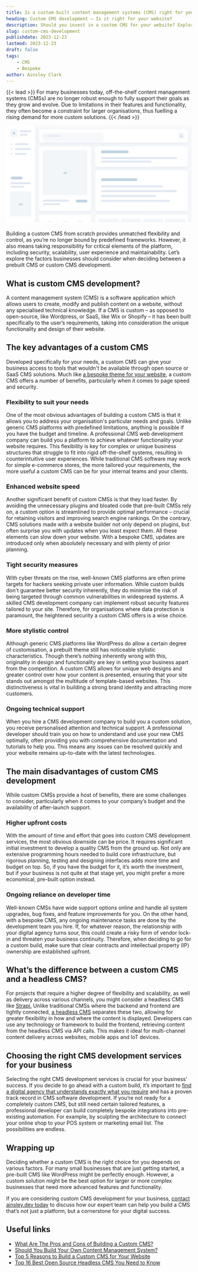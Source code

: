 ```yaml
---
title: Is a custom-built content management systems (CMS) right for your website?
heading: Custom CMS development – Is it right for your website?
description: Should you invest in a custom CMS for your website? Explore our guide to help you decide if custom CMS development or a pre-built solution is right for you!
slug: custom-cms-development
publishdate: 2023-12-23
lastmod: 2023-12-23
draft: false
tags:
    - CMS
    - Bespoke
author: Ainsley Clark
---
```


{{< lead >}}
For many businesses today, off-the-shelf content management systems (CMSs) are no longer robust enough to fully support
their goals as they grow and evolve. Due to limitations in their features and functionality, they often become a
constraint for larger organisations, thus fuelling a rising demand for more custom solutions.
{{< /lead >}}

![Dashboard Wireframe](images/dashboard.jpg)

Building a custom CMS from scratch provides unmatched flexibility and control, as you’re no longer bound by predefined
frameworks. However, it also means taking responsibility for critical elements of the platform, including security,
scalability, user experience and maintainability. Let’s explore the factors businesses should consider when deciding
between a prebuilt CMS or custom CMS development.

## What is custom CMS development?

A content management system (CMS) is a software application which allows users to create, modify and publish content on
a website, without any specialised technical knowledge. If a CMS is custom – as opposed to open-source, like Wordpress,
or SaaS, like Wix or Shopify – it has been built specifically to the user’s requirements, taking into consideration the
unique functionality and design of their website.

## The key advantages of a custom CMS

Developed specifically for your needs, a custom CMS can give your business access to tools that wouldn't be available
through open source or SaaS CMS solutions. Much
like [a bespoke theme for your website](https://ainsley.dev/insights/prebuilt-vs-custom/), a custom CMS offers a number
of benefits, particularly when it comes to page speed and security.

### Flexibility to suit your needs

One of the most obvious advantages of building a custom CMS is that it allows you to address your organisation's
particular needs and goals. Unlike generic CMS platforms with predefined limitations, anything is possible if you have
the budget and timeline. A professional CMS web development company can build you a platform to achieve whatever
functionality your website requires. This flexibility is key for complex or unique business structures that struggle to
fit into rigid off-the-shelf systems, resulting in counterintuitive user experiences. While traditional CMS software may
work for simple e-commerce stores, the more tailored your requirements, the more useful a custom CMS can be for your
internal teams and your clients.

### Enhanced website speed

Another significant benefit of custom CMSs is that they load faster. By avoiding the unnecessary plugins and bloated
code that pre-built CMSs rely on, a custom option is streamlined to provide optimal performance – crucial for retaining
visitors and improving search engine rankings. On the contrary, CMS solutions made with a website builder not only
depend on plugins, but often surprise you with updates when you least expect them. All these elements can slow down your
website. With a bespoke CMS, updates are introduced only when absolutely necessary and with plenty of prior planning.

### Tight security measures

With cyber threats on the rise, well-known CMS platforms are often prime targets for hackers seeking private user
information. While custom builds don't guarantee better security inherently, they do minimise the risk of being targeted
through common vulnerabilities in widespread systems. A skilled CMS development company can implement robust security
features tailored to your site. Therefore, for organisations where data protection is paramount, the heightened security
a custom CMS offers is a wise choice.

### More stylistic control

Although generic CMS platforms like WordPress do allow a certain degree of customisation, a prebuilt theme still has
noticeable stylistic characteristics. Though there’s nothing inherently wrong with this, originality in design and
functionality are key in setting your business apart from the competition. A custom CMS allows for unique web designs
and greater control over how your content is presented, ensuring that your site stands out amongst the multitude of
template-based websites. This distinctiveness is vital in building a strong brand identity and attracting more
customers.

### Ongoing technical support

When you hire a CMS development company to build you a custom solution, you receive personalised attention and technical
support. A professional developer should train you on how to understand and use your new CMS optimally, often providing
you with comprehensive documentation and tutorials to help you. This means any issues can be resolved quickly and your
website remains up-to-date with the latest technologies.

## The main disadvantages of custom CMS development

While custom CMSs provide a host of benefits, there are some challenges to consider, particularly when it comes to your
company’s budget and the availability of after-launch support.

### Higher upfront costs

With the amount of time and effort that goes into custom CMS development services, the most obvious downside can be
price. It requires significant initial investment to develop a quality CMS from the ground up. Not only are extensive
programming hours needed to build core infrastructure, but rigorous planning, testing and designing interfaces adds more
time and budget on top. So, if you have the budget for it, it’s worth the investment, but if your business is not quite
at that stage yet, you might prefer a more economical, pre-built option instead.

### Ongoing reliance on developer time

Well-known CMSs have wide support options online and handle all system upgrades, bug fixes, and feature improvements for
you. On the other hand, with a bespoke CMS, any ongoing maintenance tasks are done by the development team you hire. If,
for whatever reason, the relationship with your digital agency turns sour, this could create a risky form of vendor
lock-in and threaten your business continuity. Therefore, when deciding to go for a custom build, make sure that clear
contracts and intellectual property (IP) ownership are established upfront.

## What’s the difference between a custom CMS and a headless CMS?

For projects that require a higher degree of flexibility and scalability, as well as delivery across various channels,
you might consider a headless CMS like [Strapi.](https://strapi.io/) Unlike traditional CMSs where the backend and
frontend are tightly connected, [a headless CMS](https://www.storyblok.com/tp/headless-cms-explained) separates these
two, allowing for greater flexibility in how and where the content is displayed. Developers can use any technology or
framework to build the frontend, retrieving content from the headless CMS via API calls. This makes it ideal for
multi-channel content delivery across websites, mobile apps and IoT devices.

## Choosing the right CMS development services for your business

Selecting the right CMS development services is crucial for your business’ success. If you decide to go ahead with a
custom build, it’s important
to [find a digital agency that understands exactly what you require](https://ainsley.dev/insights/creative-agency-growing-your-business/)
and has a proven track record in CMS software development. If you’re not ready for a completely custom CMS, but still
need certain tailored features, a professional developer can build completely bespoke integrations into pre-existing
automation. For example, by sculpting the architecture to connect your online shop to your POS system or marketing email
list. The possibilities are endless.

## Wrapping up

Deciding whether a custom CMS is the right choice for you depends on various factors. For many small businesses that are
just getting started, a pre-built CMS like WordPress might be perfectly enough. However, a custom solution might be the
best option for larger or more complex businesses that need more advanced features and functionality.

If you are considering custom CMS development for your
business, [contact ainsley.dev today](https://ainsley.dev/contact/) to discuss how our expert team can help you build a
CMS that’s not just a platform, but a cornerstone for your digital success.

## Useful links

* [What Are The Pros and Cons of Building a Custom CMS?](https://planetary.co/insight/2022-08-06-pros-cons-custom-cms)
* [Should You Build Your Own Content Management System?](https://forbytes.com/blog/should-you-buid-a-custom-cms/)
* [Top 5 Reasons to Build a Custom CMS for Your Website](https://www.altamira.ai/blog/custom-cms-website/)
* [Top 16 Best Open Source Headless CMS You Need to Know](https://magenest.com/en/open-source-headless-cms/)
